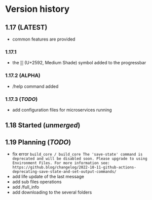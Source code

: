 # Version history
## 1.17 (LATEST)
- common features are provided
### 1.17.1
- the ▒ (U+2592, Medium Shade) symbol added to the progressbar
### 1.17.2 (ALPHA)
- /help command added
### 1.17.3 (_TODO_)
- add configuration files for microservices running
## 1.18 Started (_unmerged_)
## 1.19 Planning (_TODO_)
- fix error `build_core / build_core The 'save-state' command is deprecated and will be disabled soon. Please upgrade to using Environment Files. For more information see: https://github.blog/changelog/2022-10-11-github-actions-deprecating-save-state-and-set-output-commands/`
- add life update of the last message
- add sub files operations
- add /full_info
- add downloading to the several folders
 